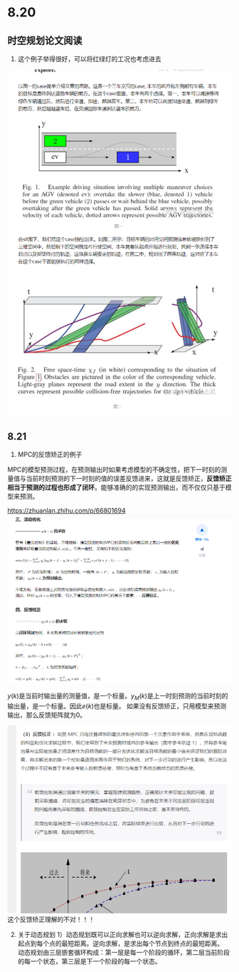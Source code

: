 # 8.20

## 时空规划论文阅读
1. 这个例子举得很好，可以将红绿灯的工况也考虑进去

![](images/2022年7月工作日志_image_1.png)
![](images/2022年7月工作日志_image_2.png)


## 8.21
1. MPC的反馈矫正的例子
   
MPC的模型预测过程，在预测输出时如果考虑模型的不确定性，把下一时刻的测量值与当前时刻预测的下一时刻的值的误差反馈进来，这就是反馈矫正，**反馈矫正相当于预测的过程也形成了闭环**。能够准确的的实现预测输出，而不仅仅只基于模型来预测。

https://zhuanlan.zhihu.com/p/66801694
![](images/2022年7月工作日志_image_3.png)

$y(k)$是当前时输出量的测量值，是一个标量。$y_M(k)$是上一时刻预测的当前时刻的输出量，是一个标量。因此$e(k)$也是标量。
如果没有反馈矫正，只用模型来预测输出，那么反馈矩阵就为0。


![](images/2022年7月工作日志_image_4.png)
这个反馈矫正理解的不对！！！

2. 关于动态规划
   1）动态规划既可以正向求解也可以逆向求解，正向求解是求出起点到每个点的最短距离。逆向求解，是求出每个节点到终点的最短距离。\
   动态规划由三层嵌套循环构成：第一层是每一个阶段的循环，第二层当前阶段的每一个状态，第三层是下一个阶段的每一个状态。